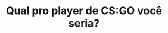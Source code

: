 ---
type: test
title: Qual pro player de CS:GO você seria?
game: CS:GO
image:
  name: CS:GO Pro Players
  src: ../static/assets/images/csgo-ct.jpg
featured: true

questions:
  -
    id: 9d95cd5c-c139-4a1f-8ad8-f47906cb463e
    title: Qual o seu mapa favorito?
    options:
      -
        key: A
        text: Dust II 
      -
        key: B
        text: Mirage
      -
        key: C
        text: Train
      -
        key: D
        text: Inferno
  -
    id: b9fed308-0e9f-4456-b0c8-666cfada991a
    title: Qual o  seu time favorito?
    options:
      -
        key: A
        text: mibr
      -
        key: B
        text: Team oNe
      -
        key: C
        text: FURIA eSports
      -
        key: D
        text: INTZ
  -
    id: 5740951b-6ccf-459f-a3b9-3164943ba8c4
    title: Qual a sua arma favorita?
    options:
      -
        key: A
        text: AK-47
      -
        key: B
        text: M4A4
      -
        key: C
        text: AWP
      -
        key: D
        text: AUG
  -
    id: 8c12c69c-e09f-476a-ae2e-ae484d18120e
    title: Qual a sua função favorita?
    options:
      -
        key: A
        text: Fragger
      -
        key: B
        text: Lurker
      -
        key: C
        text: Awper
      -
        key: D
        text: Leader
  -
    id: e7f3a18b-b5b4-419b-9107-977868cd228b
    title: Qual o seu modo de jogo favorito?
    options:
      -
        key: A
        text: Competitivo
      -
        key: B
        text: Braço Direito
      -
        key: C
        text: Casual
      -
        key: D
        text: Mata-Mata

result:
  statement:
    final: Você seria
    share: Eu seria %s! E você, qual pro player de CS:GO você seria?

  items:
    -
      id: 26905dff-f337-4610-a84e-81e70e43ec24
      title: Gabriel "FalleN" Toledo
      image:
        name: Gabriel Toledo
        src: ../static/assets/images/gabriel-toledo.jpg
    -
      id: 1b16f074-ef04-463f-b35b-50289d4ae1a8
      title: Marcelo "Coldzera" David
      image: 
        name: Marcelo David
        src: ../static/assets/images/marcelo-david.jpg
    -
      id: 52075492-7231-481f-9352-e83593921e63
      title: Lincoln "fnx" Lau
      image: 
        name: Lincoln Lau
        src: ../static/assets/images/lincoln-lau.jpg
    -
      id: 418e30f3-a5c5-4d66-abf4-f5b6defc4e62
      title: Fernando "fer" Alvarenga
      image:
        name: Fernando Alvarenga
        src: ../static/assets/images/fernando-alvarenga.jpg
    -
      id: 29a73dd7-6f1e-4146-9096-257e82799be5
      title: Vito "kNgV-" Giuseppe
      image: 
        name: Vito Giuseppe
        src: ../static/assets/images/vito-giuseppe.jpg
    -
      id: f2b9e967-128a-47a1-b3f0-ed533407024c
      title: Epitacio "TACO" de Melo
      image:
        name: Epitacio de Melo
        src: ../static/assets/images/epitacio-de-melo.jpg
    -
      id: 04c2af11-3ba9-407f-a76b-c9fe887102ec
      title: Lucas "LUCAS1" Teles
      image:
        name: Lucas Teles
        src: ../static/assets/images/lucas-teles.jpg
    -
      id: 894c4aca-e935-4aa3-9faf-b57fbe992634
      title: Henrique "HEN1" Teles
      image:
        name: Henrique Teles
        src: ../static/assets/images/henrique-teles.jpg
    -
      id: 40c6f4bd-0d23-4276-a730-90917533e4cc
      title: Kaike "kscerato" Cerato
      image: 
        name: Kaike Cerato
        src: ../static/assets/images/kaike-cerato.jpg
    -
      id: d7b15cdd-eb3a-4ac4-a02f-1ec33610f666
      title: Yuri "yuurih" Boian
      image:
        name: Yuri Boian
        src: ../static/assets/images/yuri-boian.jpg
---
